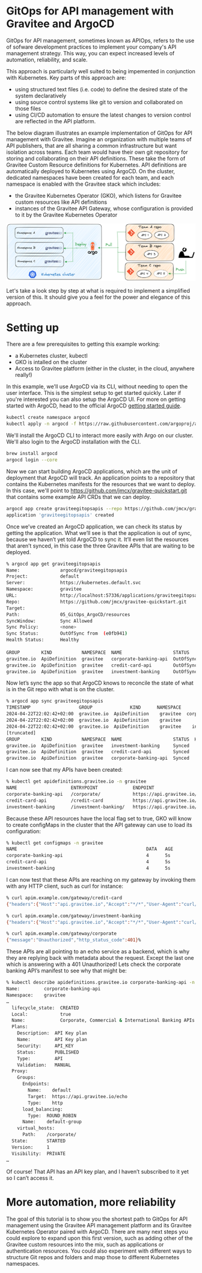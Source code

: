 # GitOps for API management with Gravitee and ArgoCD

GitOps for API management, sometimes known as APIOps, refers to the use of sofware development practices to implement your company's API management strategy. This way, you can expect increased levels of automation, reliability, and scale. 

This approach is particularly well suited to being impemented in conjunction with Kubernetes. Key parts of this approach are:

* using structured text files (i.e. code) to define the desired state of the system declaratively
* using source control systems like git to version and collaborated on those files
* using CI/CD automation to ensure the latest changes to version control are reflected in the API platform.

The below diagram illustrates an example implementation of GitOps for API management with Gravitee. Imagine an organization with multiple teams of API publishers, that are all sharing a common infrastructure but want isolation across teams. Each team would have their own git repository for storing and collaborating on their API definitions. These take the form of Gravitee Custom Resource definitions for Kubernetes. API definitions are automatically deployed to Kubernetes using ArgoCD. On the cluster, dedicated namespaces have been created for each team, and each namespace is enabled with the Gravitee stack which includes:

* the Gravitee Kubernetes Operator (GKO), which listens for Gravitee custom resources like API definitions
* instances of the Gravitee API Gateway, whose configuration is provided to it by the Gravitee Kubernetes Operator

![GitOps with Gravitee](assets/gitopswithgravitee.png "GitOps with Gravitee")

Let's take a look step by step at what is required to implement a simplified version of this. It should give you a feel for the power and elegance of this approach.

# Setting up

There are a few prerequisites to getting this example working:

* a Kubernetes cluster, kubectl
* GKO is intalled on the cluster
* Access to Gravitee platform (either in the cluster, in the cloud, anywhere really!)

In this example, we'll use ArgoCD via its CLI, without needing to open the user interface. This is the simplest setup to get started quickly. Later if you're interested you can also setup the ArgoCD UI. For more on getting started with ArgoCD, head to the official ArgoCD [getting started guide](https://argo-cd.readthedocs.io/en/stable/getting_started/).

```sh
kubectl create namespace argocd
kubectl apply -n argocd -f https://raw.githubusercontent.com/argoproj/argo-cd/stable/manifests/core-install.yaml
```

We'll install the ArgoCD CLI to interact more easily with Argo on our cluster. We'll also login to the ArgoCD installation with the CLI. 

```sh
brew install argocd
argocd login --core
```

Now we can start building ArgoCD applications, which are the unit of deployment that ArgoCD will track. An application points to a repository that contains the Kubernetes manifests for the resources that we want to deploy. In this case, we'll point to https://github.com/jmcx/gravitee-quickstart.git that contains some example API CRDs that we can deploy. 

```sh
argocd app create graviteegitopsapis --repo https://github.com/jmcx/gravitee-quickstart.git --path 05_GitOps_ArgoCD/resources --dest-server https://kubernetes.default.svc --dest-namespace gravitee
application 'graviteegitopsapis' created
```
Once we’ve created an ArgoCD application, we can check its status by getting the application. What we’ll see is that the application is out of sync, because we haven’t yet told ArgoCD to sync it. It’ll even list the resources that aren’t synced, in this case the three Gravitee APIs that are waiting to be deployed.

```sh
% argocd app get graviteegitopsapis 
Name:               argocd/graviteegitopsapis
Project:            default
Server:             https://kubernetes.default.svc
Namespace:          gravitee
URL:                http://localhost:57336/applications/graviteegitopsapis
Repo:               https://github.com/jmcx/gravitee-quickstart.git
Target:             
Path:               05_GitOps_ArgoCD/resources
SyncWindow:         Sync Allowed
Sync Policy:        <none>
Sync Status:        OutOfSync from  (e0fb941)
Health Status:      Healthy

GROUP        KIND           NAMESPACE  NAME                   STATUS     HEALTH   HOOK  MESSAGE
gravitee.io  ApiDefinition  gravitee   corporate-banking-api  OutOfSync  Missing        
gravitee.io  ApiDefinition  gravitee   credit-card-api        OutOfSync  Missing        
gravitee.io  ApiDefinition  gravitee   investment-banking     OutOfSync  Missing 
```

Now let’s sync the app so that ArgoCD knows to reconcile the state of what is in the Git repo with what is on the cluster.

```sh
% argocd app sync graviteegitopsapis
TIMESTAMP                  GROUP              KIND      NAMESPACE                  NAME     STATUS    HEALTH        HOOK  MESSAGE
2024-04-22T22:02:42+02:00  gravitee.io  ApiDefinition    gravitee  corporate-banking-api  OutOfSync  Missing              
2024-04-22T22:02:42+02:00  gravitee.io  ApiDefinition    gravitee       credit-card-api   OutOfSync  Missing              
2024-04-22T22:02:42+02:00  gravitee.io  ApiDefinition    gravitee    investment-banking   OutOfSync  Missing              
[truncated]
GROUP        KIND           NAMESPACE  NAME                   STATUS  HEALTH  HOOK  MESSAGE
gravitee.io  ApiDefinition  gravitee   investment-banking     Synced                apidefinition.gravitee.io/investment-banking created
gravitee.io  ApiDefinition  gravitee   credit-card-api        Synced                apidefinition.gravitee.io/credit-card-api created
gravitee.io  ApiDefinition  gravitee   corporate-banking-api  Synced                apidefinition.gravitee.io/corporate-banking-api created
```

I can now see that my APIs have been created:

```sh
% kubectl get apidefinitions.gravitee.io -n gravitee 
NAME                    ENTRYPOINT             ENDPOINT                       VERSION
corporate-banking-api   /corporate/            https://api.gravitee.io/echo   1
credit-card-api         /credit-card           https://api.gravitee.io/echo   1
investment-banking      /investment-banking/   https://api.gravitee.io/echo   1
```

Because these API resources have the local flag set to true, GKO will know to create configMaps in the cluster that the API gateway can use to load its configuration:

```sh
% kubectl get configmaps -n gravitee
NAME                                                DATA   AGE
corporate-banking-api                               4      5s
credit-card-api                                     4      5s
investment-banking                                  4      5s
```

I can now test that these APIs are reaching on my gateway by invoking them with any HTTP client, such as curl for instance:


```sh
% curl apim.example.com/gateway/credit-card                                                                                                                                                           
{"headers":{"Host":"api.gravitee.io","Accept":"*/*","User-Agent":"curl/8.4.0","X-Forwarded-Host":"apim.example.com","X-Forwarded-Scheme":"http","X-Gravitee-Request-Id":"8fb3ebee-eb77-4fa4-b3eb-eeeb778fa4e4","X-Gravitee-Transaction-Id":"fd8bbd27-581e-4477-8bbd-27581ec4774f","X-Real-IP":"10.244.0.1","X-Request-ID":"af2d5cd7a938f561dec2f10dd2f41316","X-Scheme":"http","accept-encoding":"deflate, gzip"},"query_params":{},"bodySize":0}%   
```

```sh
% curl apim.example.com/gateway/investment-banking
{"headers":{"Host":"api.gravitee.io","Accept":"*/*","User-Agent":"curl/8.4.0","X-Forwarded-Host":"apim.example.com","X-Forwarded-Scheme":"http","X-Gravitee-Request-Id":"e98b58ea-5fd7-4df6-8b58-ea5fd76df641","X-Gravitee-Transaction-Id":"86e7733a-606e-467b-a773-3a606e667b81","X-Real-IP":"10.244.0.1","X-Request-ID":"6c7c70f310c80e6e51afe50f37c39bb5","X-Scheme":"http","accept-encoding":"deflate, gzip"},"query_params":{},"bodySize":0}% 
```

```sh
% curl apim.example.com/gateway/corporate         
{"message":"Unauthorized","http_status_code":401}%
```

These APIs are all pointing to an echo service as a backend, which is why they are replying back with metadata about the request. Except the last one which is answering with a 401 Unauthorized! Lets check the corporate banking API’s manifest to see why that might be:

```sh
% kubectl describe apidefinitions.gravitee.io corporate-banking-api -n gravitee
Name:         corporate-banking-api
Namespace:    gravitee
…
  lifecycle_state:  CREATED
  Local:            true
  Name:             Corporate, Commercial & International Banking APIs
  Plans:
    Description:  API Key plan
    Name:         API Key plan
    Security:     API_KEY
    Status:       PUBLISHED
    Type:         API
    Validation:   MANUAL
  Proxy:
    Groups:
      Endpoints:
        Name:    default
        Target:  https://api.gravitee.io/echo
        Type:    http
      load_balancing:
        Type:  ROUND_ROBIN
      Name:    default-group
    virtual_hosts:
      Path:    /corporate/
  State:       STARTED
  Version:     1
  Visibility:  PRIVATE
…
```

Of course! That API has an API key plan, and I haven’t subscribed to it yet so I can’t access it.

# More automation, more reliability

The goal of this tutorial is to show you the shortest path to GitOps for API management using the Gravitee API management platform and its Gravitee Kubernetes Operator paired with ArgoCD. There are many next steps you could explore to expand upon this first version, such as adding other of the Gravitee custom resources into the mix, such as applications or authentication resources. You could also experiment with different ways to structure Git repos and folders and map those to different Kubernetes namespaces. 

